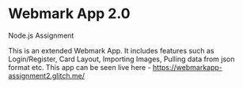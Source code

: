 Webmark App 2.0
==============================
Node.js Assignment

This is an extended Webmark App.
It includes features such as Login/Register, Card Layout, Importing Images, Pulling data from json format etc.
This app can be seen live here - https://webmarkapp-assignment2.glitch.me/
